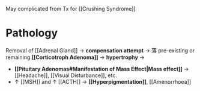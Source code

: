 May complicated from Tx for [[Crushing Syndrome]]

# Pathology
Removal of [[Adrenal Gland]] → **compensation attempt** → 落 pre-existing or remaining **[[Corticotroph Adenoma]]** → **hypertrophy** → 
- **[[Pituitary Adenomas#Manifestation of Mass Effect|Mass effect]]** → [[Headache]], [[Visual Disturbance]], etc.
- ↑ [[MSH]] and ↑ [[ACTH]] → **[[Hyperpigmentation]]**, [[Amenorrhoea]]

